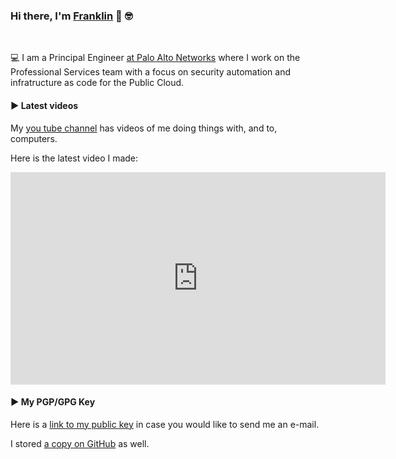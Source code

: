 ### Hi there, I'm [Franklin](https://franklin-resume.herokuapp.com/) 👋 🤓

<!--
**thedevilsvoice/thedevilsvoice** is a ✨ _special_ ✨ repository because its `README.md` (this file) appears on your GitHub profile.

Here are some ideas to get you started:

- 🔭 I’m currently working on ...
- 🌱 I’m currently learning ...
- 👯 I’m looking to collaborate on ...
- 🤔 I’m looking for help with ...
- 💬 Ask me about ...
- 📫 How to reach me: ...
- 😄 Pronouns: ...
- ⚡ Fun fact: ...
-->

<br />

💻  I am a Principal Engineer [at Palo Alto Networks](https://www.paloaltonetworks.com/services/consulting/servicedescriptions) where I work on the Professional Services team with a focus on security automation and infratructure as code for the Public Cloud. <br />

####  ▶️ Latest videos

My [you tube channel](https://www.youtube.com/channel/UCjo9S3Q_Ml22hZyr5CtiM3A) has videos of me doing things with, and to, computers. 

Here is the latest video I made:

<!-- YT LIST START -->
<iframe width="600" height="340" src="https://www.youtube.com/embed?max-results=1&controls=0&showinfo=0&rel=0&listType=user_uploads&list=frank378" frameborder="0" allowfullscreen>
</iframe>

####  ▶️ My PGP/GPG Key

Here is a [link to my public key](https://pgp.mit.edu/pks/lookup?search=franklin%40bitsmasher.net&op=index) in case you would like to send me an e-mail.

I stored [a copy on GitHub](https://github.com/thedevilsvoice/thedevilsvoice/blob/main/franklin_public_key.txt) as well.
